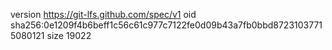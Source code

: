 version https://git-lfs.github.com/spec/v1
oid sha256:0e1209f4b6beff1c56c61c977c7122fe0d09b43a7fb0bbd87231037715080121
size 19022
